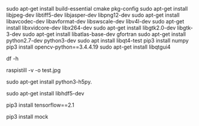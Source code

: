 sudo apt-get install build-essential cmake pkg-config
sudo apt-get install libjpeg-dev libtiff5-dev libjasper-dev libpng12-dev
sudo apt-get install libavcodec-dev libavformat-dev libswscale-dev libv4l-dev
sudo apt-get install libxvidcore-dev libx264-dev
sudo apt-get install libgtk2.0-dev libgtk-3-dev
sudo apt-get install libatlas-base-dev gfortran
sudo apt-get install python2.7-dev python3-dev
sudo apt install libqt4-test
pip3 install numpy
pip3 install opencv-python==3.4.4.19
sudo apt-get install libqtgui4

df -h

raspistill -v -o test.jpg

sudo apt-get install python3-h5py.

sudo apt-get install libhdf5-dev

pip3 install tensorflow==2.1

pip3 install mock